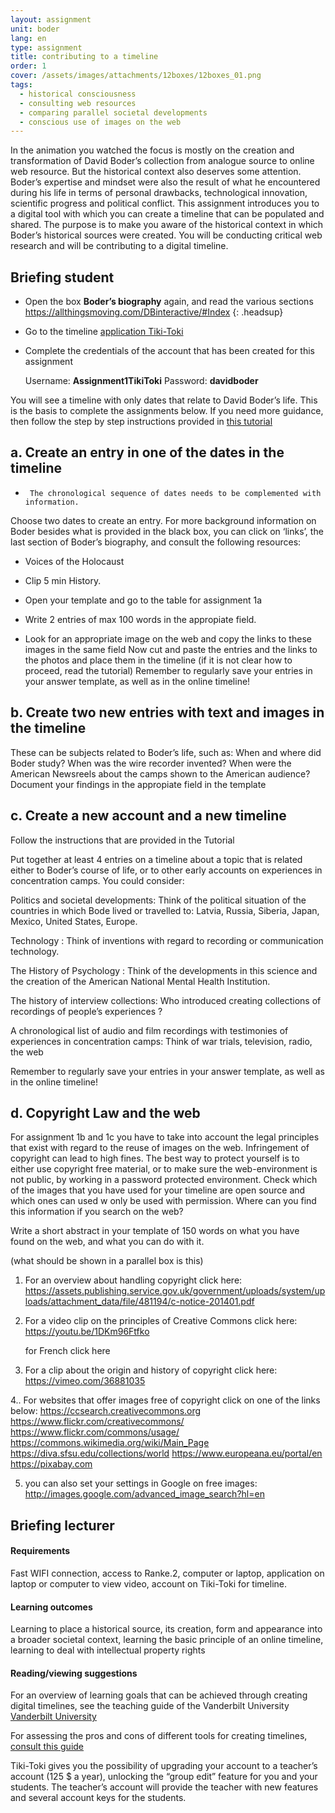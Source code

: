 ```yaml
---
layout: assignment
unit: boder
lang: en
type: assignment
title: contributing to a timeline
order: 1
cover: /assets/images/attachments/12boxes/12boxes_01.png
tags:
  - historical consciousness
  - consulting web resources
  - comparing parallel societal developments
  - conscious use of images on the web
---
```




In the animation you watched the focus is mostly on the creation and  transformation  of David Boder’s collection from
analogue source to online web resource. But the historical context also deserves some attention. Boder’s expertise and mindset
were also the result of what he encountered during his life in terms of personal drawbacks, technological innovation, scientific
progress and political conflict. This assignment introduces you to a digital tool with which you can create a timeline  that can
be populated and shared. The purpose is to make you aware of the historical context in which Boder’s  historical sources were created.
You will be  conducting critical web research and will be contributing to a digital timeline.

<!-- more -->



<!-- briefing-student -->

## Briefing student
- Open the box **Boder’s biography** again, and read the various sections
  https://allthingsmoving.com/DBinteractive/#Index
  {: .headsup}
- Go to the timeline [application Tiki-Toki](https://www.tiki-toki.com/) 
- Complete the credentials of the account that has been created for this assignment
    
    Username: **Assignment1TikiToki**
    Password: **davidboder**

You will see a timeline with only dates that relate to David Boder’s life.
This is the basis to complete the assignments below.
If you need more guidance, then follow the step by step instructions provided in [this tutorial](https://docs.google.com/document/d/1T3tyqnxxN9C1XT1SFvQ8PF6axZRX_EitGElhcuZ7g9c/edit?usp=sharing/) 


## a. Create an entry in one of the dates in the timeline

-      The chronological sequence of dates needs to be complemented with information.

Choose two dates to create an entry.
For more background information on Boder besides what is provided in the black box, you can click on  ‘links’, the last section of Boder’s biography, and consult the following resources:

- Voices of the Holocaust
- Clip 5 min History.

- Open your template and go to the table for assignment 1a
- Write 2 entries of max 100 words in the appropiate field.
- Look for an appropriate image on the web and copy the links to these images in the same field
Now cut and paste the entries and the links to the photos and place them in the timeline (if it is not clear how to proceed, read the tutorial)
Remember to regularly save your entries in your answer template, as well as in the online timeline!



## b. Create two new entries with text and images in the timeline

These can be subjects related to Boder’s life, such as:
When and  where did Boder study?
When was the wire recorder invented?
When were the American Newsreels about the camps shown to the American audience?
Document your findings in the appropiate field in the template

## c. Create a new account and a new timeline

Follow the instructions that are provided in the Tutorial

Put together at least 4 entries on a timeline about a topic  that is related either to Boder’s course of life, or to other early accounts on experiences in concentration camps.  You could consider:

Politics and societal developments:    Think of the political situation of the countries in which Bode lived or travelled to: Latvia, Russia, Siberia, Japan, Mexico, United States, Europe.

Technology :     Think of  inventions with regard to recording or communication technology.

The History of Psychology :  Think of the developments in this science and the creation of the American National Mental Health Institution.

The history of  interview collections:  Who introduced creating collections of recordings of people’s experiences ?

A chronological list of audio and film recordings with testimonies of experiences in concentration camps: Think of war trials, television, radio, the web

Remember to regularly save your entries in your answer template, as well as in the online timeline!


## d. Copyright Law and the web

For assignment 1b and 1c  you have to take into account the legal
principles that exist with regard to the reuse of images on the web.
Infringement of copyright can lead to high fines. The best way to
protect yourself is to either use copyright free material, or to make sure
the web-environment is not public, by working in a password protected
environment.
Check which of the images that you have used for your timeline are
open source and which ones can used w only be used with permission.
Where can you find this information if you search on the web?

Write a short abstract in your template of 150 words on what you have found on the web, and what you can do with it.



(what should be shown in a parallel box is this)


1. For an overview about handling copyright click here: https://assets.publishing.service.gov.uk/government/uploads/system/uploads/attachment_data/file/481194/c-notice-201401.pdf

2. For a video clip on the principles of Creative Commons click here: https://youtu.be/1DKm96Ftfko

   for French click here

3.  For a clip about the origin and history of copyright click here: https://vimeo.com/36881035

4..  For  websites that offer images free of copyright click on one of the links below:
      https://ccsearch.creativecommons.org
      https://www.flickr.com/creativecommons/
      https://www.flickr.com/commons/usage/
      https://commons.wikimedia.org/wiki/Main_Page
      https://diva.sfsu.edu/collections/world
      https://www.europeana.eu/portal/en
      https://pixabay.com

5. you can also set your settings in Google on free images:
    http://images.google.com/advanced_image_search?hl=en

<!-- briefing-teacher -->
## Briefing lecturer

#### Requirements

Fast WIFI connection, access to Ranke.2, computer or laptop,
application on laptop or computer to view video, account on Tiki-Toki for timeline.


#### Learning outcomes

Learning to place a historical source, its creation, form and
appearance into a broader societal context, learning the basic principle of an
online timeline, learning to deal with intellectual property rights

#### Reading/viewing  suggestions

For an overview of learning goals that can be achieved through creating digital timelines, see  the teaching guide of the Vanderbilt University [Vanderbilt University]( https://cft.vanderbilt.edu/guides-sub-pages/digital-timelines/)

For assessing the pros and cons of different tools for creating timelines, [consult this guide](https://docs.google.com/document/d/1uprzcDAFaCgK_1TB-A4QxkUjWIMrkWZOG6kAXQdhdDg/edit)


Tiki-Toki gives you the possibility of upgrading your account to a teacher’s account (125 $ a year), unlocking the “group edit” feature for you and your students. The teacher’s account will provide the teacher with new features and several account keys for the students.
